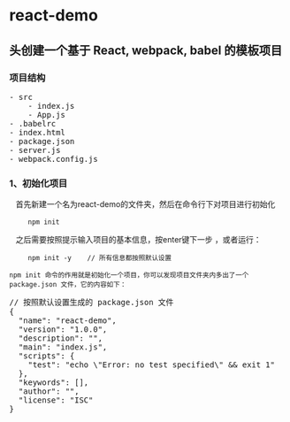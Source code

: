 react-demo
====
头创建一个基于 React, webpack, babel 的模板项目
-------
### 项目结构
<pre>
- src
    - index.js
    - App.js
- .babelrc
- index.html
- package.json
- server.js
- webpack.config.js
</pre>
### 1、初始化项目
    首先新建一个名为react-demo的文件夹，然后在命令行下对项目进行初始化 <br/>
<pre>
    <code>npm init</code>
</pre>
    之后需要按照提示输入项目的基本信息，按enter键下一步 ，或者运行：<br/>
<pre>
    <code>npm init -y    // 所有信息都按照默认设置</code>
</pre>
    npm init 命令的作用就是初始化一个项目，你可以发现项目文件夹内多出了一个 package.json 文件，它的内容如下：
<pre>
<span class="line"><span class="comment">// 按照默认设置生成的 package.json 文件</span></span><br><span class="line">{</span><br><span class="line">  <span class="string">"name"</span>: <span class="string">"react-demo"</span>,</span><br><span class="line">  <span class="string">"version"</span>: <span class="string">"1.0.0"</span>,</span><br><span class="line">  <span class="string">"description"</span>: <span class="string">""</span>,</span><br><span class="line">  <span class="string">"main"</span>: <span class="string">"index.js"</span>,</span><br><span class="line">  <span class="string">"scripts"</span>: {</span><br><span class="line">    <span class="string">"test"</span>: <span class="string">"echo \"Error: no test specified\" &amp;&amp; exit 1"</span></span><br><span class="line">  },</span><br><span class="line">  <span class="string">"keywords"</span>: [],</span><br><span class="line">  <span class="string">"author"</span>: <span class="string">""</span>,</span><br><span class="line">  <span class="string">"license"</span>: <span class="string">"ISC"</span></span><br><span class="line">}</span><br>
</pre>

